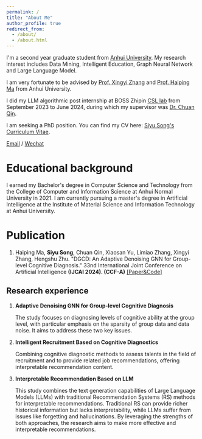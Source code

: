 ```yaml
---
permalink: /
title: "About Me"
author_profile: true
redirect_from: 
  - /about/
  - /about.html
---
```


I'm a second year graduate student from [Anhui University](https://www.ahu.edu.cn/). My research interest includes Data Mining, Intelligent Education, Graph Neural Network and Large Language Model.

I am very fortunate to be advised by [Prof. Xingyi Zhang](https://cs.ahu.edu.cn/2023/0815/c20806a313390/page.htm) and [Prof. Haiping Ma](https://bimk.ahu.edu.cn/2021/0402/c12971a256382/page.htm) from Anhui University.

I did my LLM algorithmic post internship at BOSS Zhipin [CSL lab](https://csl.zhipin.com/) from September 2023 to June 2024, during which my supervisor was [Dr. Chuan Qin](https://scholar.google.com.hk/citations?user=0KTz65wAAAAJ&hl=zh-CN&oi=ao).

I am seeking a PhD position. You can find my CV here: [Siyu Song's Curriculum Vitae](../assets/cv_ssy.pdf).

[Email](mailto:siyusong00@gmail.com) / [Wechat](../images/wechat.png)

Educational background
======
I earned my Bachelor's degree in Computer Science and Technology from the College of Computer and Information Science at Anhui Normal University in 2021. I am currently pursuing a master's degree in Artificial Intelligence at the Institute of Material Science and Information Technology at Anhui University.

Publication
======
1. Haiping Ma, **Siyu Song**, Chuan Qin, Xiaosan Yu, Limiao Zhang, Xingyi Zhang, Hengshu Zhu. "DGCD: An Adaptive Denoising GNN for Group-level Cognitive Diagnosis." 33nd International Joint Conference on Artificial Intelligence **(IJCAI 2024). (CCF-A)** [[Paper&Code]](https://github.com/BIMK/Intelligent-Education/tree/main/DGCD)

Research experience
------
1. **Adaptive Denoising GNN for Group-level Cognitive Diagnosis**
   
   The study focuses on diagnosing levels of cognitive ability at the group level, with particular emphasis on the sparsity of group data and data noise. It aims to address these two key issues.
3. **Intelligent Recruitment Based on Cognitive Diagnostics**
   
   Combining cognitive diagnostic methods to assess talents in the field of recruitment and to provide related job recommendations, offering interpretable recommendation content.
5. **Interpretable Recommendation Based on LLM**
   
   This study combines the text generation capabilities of Large Language Models (LLMs) with traditional Recommendation Systems (RS) methods for interpretable recommendations. Traditional RS can provide richer historical information but lacks interpretability, while LLMs suffer from issues like forgetting and hallucinations. By leveraging the strengths of both approaches, the research aims to make more effective and interpretable recommendations.
